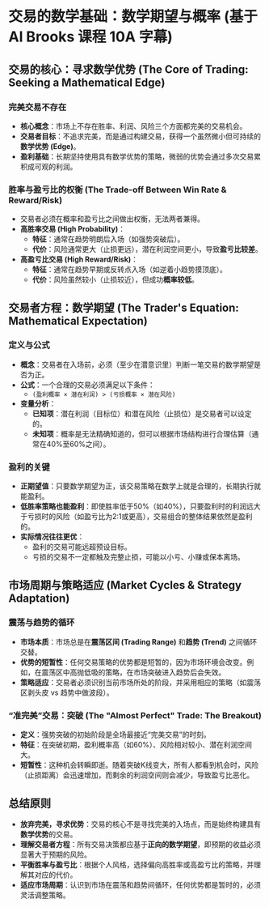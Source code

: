 # 交易的数学基础：数学期望与概率 (基于 Al Brooks 课程 10A 字幕)

## 交易的核心：寻求数学优势 (The Core of Trading: Seeking a Mathematical Edge)

### 完美交易不存在
-   **核心概念**：市场上不存在胜率、利润、风险三个方面都完美的交易机会。
-   **交易者目标**：不追求完美，而是通过构建交易，获得一个虽然微小但可持续的**数学优势 (Edge)**。
-   **盈利基础**：长期坚持使用具有数学优势的策略，微弱的优势会通过多次交易累积成可观的利润。

### 胜率与盈亏比的权衡 (The Trade-off Between Win Rate & Reward/Risk)
-   交易者必须在概率和盈亏比之间做出权衡，无法两者兼得。
-   **高胜率交易 (High Probability)**：
    -   **特征**：通常在趋势明朗后入场（如强势突破后）。
    -   **代价**：风险通常更大（止损更远），潜在利润空间更小，导致**盈亏比较差**。
-   **高盈亏比交易 (High Reward/Risk)**：
    -   **特征**：通常在趋势早期或反转点入场（如逆着小趋势摸顶底）。
    -   **代价**：风险虽然较小（止损较近），但成功**概率较低**。

## 交易者方程：数学期望 (The Trader's Equation: Mathematical Expectation)

### 定义与公式
-   **概念**：交易者在入场前，必须（至少在潜意识里）判断一笔交易的数学期望是否为正。
-   **公式**：一个合理的交易必须满足以下条件：
    -   `(盈利概率 × 潜在利润) > (亏损概率 × 潜在风险)`
-   **变量分析**：
    -   **已知项**：潜在利润（目标位）和潜在风险（止损位）是交易者可以设定的。
    -   **未知项**：概率是无法精确知道的，但可以根据市场结构进行合理估算（通常在40%至60%之间）。

### 盈利的关键
-   **正期望值**：只要数学期望为正，该交易策略在数学上就是合理的，长期执行就能盈利。
-   **低胜率策略也能盈利**：即使胜率低于50%（如40%），只要盈利时的利润远大于亏损时的风险（如盈亏比为2:1或更高），交易组合的整体结果依然是盈利的。
-   **实际情况往往更优**：
    -   盈利的交易可能远超预设目标。
    -   亏损的交易不一定都触及完整止损，可能以小亏、小赚或保本离场。

## 市场周期与策略适应 (Market Cycles & Strategy Adaptation)

### 震荡与趋势的循环
-   **市场本质**：市场总是在**震荡区间 (Trading Range)** 和**趋势 (Trend)** 之间循环交替。
-   **优势的短暂性**：任何交易策略的优势都是短暂的，因为市场环境会改变。例如，在震荡区中高抛低吸的策略，在市场突破进入趋势后会失效。
-   **策略适应**：交易者必须识别当前市场所处的阶段，并采用相应的策略（如震荡区剥头皮 vs 趋势中做波段）。

### “准完美”交易：突破 (The "Almost Perfect" Trade: The Breakout)
-   **定义**：强势突破的初始阶段是全场最接近“完美交易”的时刻。
-   **特征**：在突破初期，盈利概率高（如60%）、风险相对较小、潜在利润空间大。
-   **短暂性**：这种机会转瞬即逝。随着突破K线变大，所有人都看到机会时，风险（止损距离）会迅速增加，而剩余的利润空间则会减少，导致盈亏比恶化。

## 总结原则
-   **放弃完美，寻求优势**：交易的核心不是寻找完美的入场点，而是始终构建具有**数学优势**的交易。
-   **理解交易者方程**：所有交易决策都应基于**正向的数学期望**，即预期的收益必须显著大于预期的风险。
-   **平衡胜率与盈亏比**：根据个人风格，选择偏向高胜率或高盈亏比的策略，并理解其对应的代价。
-   **适应市场周期**：认识到市场在震荡和趋势间循环，任何优势都是暂时的，必须灵活调整策略。